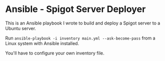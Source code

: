 # Ansible - Spigot Server Deployer
This is an Ansible playbook I wrote to build and deploy a Spigot server to a Ubuntu server.

Run `ansible-playbook -i inventory main.yml --ask-become-pass` from a Linux system with Ansible installed.

You'll have to configure your own inventory file.
